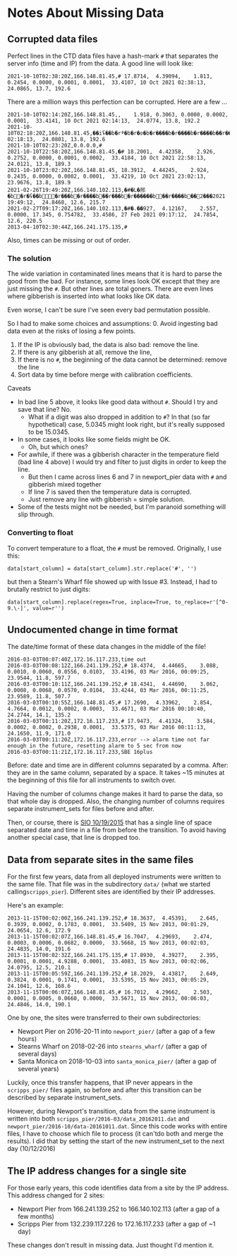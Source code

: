 # Notes About Missing Data

## Corrupted data files

Perfect lines in the CTD data files have a hash-mark `#` that separates the server info (time and IP) from the data.
A good line will look like:

```
2021-10-10T02:38:20Z,166.148.81.45,# 17.8714,  4.39094,    1.813, 0.2454, 0.0000, 0.0001, 0.0001,  33.4107, 10 Oct 2021 02:38:13,  24.0865, 13.7, 192.6
```

There are a million ways this perfection can be corrupted. Here are a few ...

``` 
2021-10-10T02:14:20Z,166.148.81.45,,    1.918, 0.3063, 0.0000, 0.0002, 0.0001,  33.4141, 10 Oct 2021 02:14:13,  24.0774, 13.8, 192.2
2021-10-10T02:18:20Z,166.148.81.45,��iʢ��b�rª�b�r�ʚ�b�r����b�r����b�r����b��r����b��z�с2021 02:18:13,  24.0801, 13.8, 192.6
2021-10-10T02:23:20Z,0.0.0.0,#
2021-10-10T22:58:20Z,166.148.81.45,�# 18.2001,  4.42358,    2.926, 0.2752, 0.0000, 0.0001, 0.0002,  33.4184, 10 Oct 2021 22:58:13,  24.0121, 13.8, 189.3
2021-10-10T23:02:20Z,166.148.81.45, 18.3912,  4.44245,    2.924, 0.2435, 0.0000, 0.0002, 0.0001,  33.4219, 10 Oct 2021 23:02:13,  23.9676, 13.8, 189.9
2021-02-26T19:49:20Z,166.140.102.113,�#�L�邢�b�r�ʢ��b�r���b�r����b��r���b�r������b��r����b��2���2021 19:49:12,  24.8468, 12.6, 215.7
2021-02-27T09:17:20Z,166.140.102.113,�#�.��927,  4.12167,    2.557, 0.0000, 17.345, 0.754782,  33.4586, 27 Feb 2021 09:17:12,  24.7854, 12.6, 220.5
2013-04-10T02:30:44Z,166.241.175.135,#
```

Also, times can be missing or out of order.

### The solution

The wide variation in contaminated lines means that it is hard to parse the good from the bad.  For instance,
some lines look OK except that they are just missing the `#`. But other lines are total goners. There
are even lines where gibberish is inserted into what looks like OK data.

Even worse, I can't be sure I've seen every bad permutation possible.

So I had to make some choices and assumptions:
0. Avoid ingesting bad data even at the risks of losing a few points.
1. If the IP is obviously bad, the data is also bad: remove the line.
2. If there is any gibberish at all, remove the line,
3. If there is no `#`, the beginning of the data cannot be determined: remove the line
4. Sort data by time before merge with calibration coefficients.


Caveats

* In bad line 5 above, it looks like good data without `#`. Should I try and save that line?  No.
  * What if a digit was also dropped in addition to `#`?  In that (so far hypothetical) case, 5.0345 might look right, but it's really supposed to be 15.0345.    
* In some cases, it looks like some fields might be OK. 
  * Oh, but which ones?
* For awhile, if there was a gibberish character in the temperature field (bad line 4 above) I would try
 and filter to just digits in order to keep the line.
  * But then I came across lines 6 and 7 in newport_pier data with `#` and gibberish mixed together
  * If line 7 is saved then the temperature data is corrupted.
  * Just remove any line with gibberish = simple solution.
* Some of the tests might not be needed, but I'm paranoid something will slip through.


### Converting to float
 
To convert temperature to a float, the `#` must be removed. Originally, I use this:
```      
data[start_column] = data[start_column].str.replace('#', '')
```
but then a Stearn's Wharf file showed up with Issue #3. Instead, I had to brutally restrict to just digits:
```
data[start_column].replace(regex=True, inplace=True, to_replace=r'[^0-9.\-]', value=r'')
```


## Undocumented change in time format

The date/time format of these data changes in the middle of the file!

```
2016-03-03T00:07:40Z,172.16.117.233,time out
2016-03-03T00:08:12Z,166.241.139.252,# 18.4374,  4.44665,    3.088, 0.0010, 0.0060, 0.0556, 0.0103,  33.4196, 03 Mar 2016, 00:09:25,  23.9544, 11.8, 597.7
2016-03-03T00:10:11Z,166.241.139.252,# 18.4341,  4.44690,    3.062, 0.0008, 0.0068, 0.0570, 0.0104,  33.4244, 03 Mar 2016, 00:11:25,  23.9589, 11.8, 507.7
2016-03-03T00:10:55Z,166.148.81.45,# 17.2690,  4.33962,    2.854, 4.7664, 0.0012, 0.0002, 0.0003,  33.4671, 03 Mar 2016 00:10:40,  24.2744, 14.1, 135.2
2016-03-03T00:11:20Z,172.16.117.233,# 17.9473,  4.41324,    3.584, 0.0002, 0.0002, 0.2938, 0.0001,  33.5375, 03 Mar 2016 00:11:13,  24.1650, 11.9, 171.0
2016-03-03T00:11:20Z,172.16.117.233,error --> alarm time not far enough in the future, resetting alarm to 5 sec from now
2016-03-03T00:11:21Z,172.16.117.233,SBE 16plus
```

Before: date and time are in different columns separated by a comma. After: they are in the same column, 
separated by a space. It takes ~15 minutes at the beginning of this file for all instruments to switch over.

Having the number of columns change makes it hard to parse the data, so that whole day is dropped. Also,
the changing number of columns requires separate instrument_sets for files before and after.

Then, or course, there is [SIO 10/19/2015](https://sccoos.org/dr/data/data/2015-10/data-20151019.dat) that has
a single line of space separated date and time in a file from before the transition. To avoid having another 
special case, that line is dropped too.


## Data from separate sites in the same files

For the first few years, data from all deployed instruments were written to the same file. That file
was in the subdirectory `data/` (what we started calling`scripps_pier`). Different sites are identified 
by their IP addresses.

Here's an example:
```
2013-11-15T00:02:00Z,166.241.139.252,# 18.3637,  4.45391,    2.645, 0.3939, 0.0002, 0.1783, 0.0001,  33.5409, 15 Nov 2013, 00:01:29,  24.0654, 12.6, 172.9
2013-11-15T00:02:07Z,166.148.81.45,# 16.7047,  4.29693,    2.474, 0.0003, 0.0006, 0.0682, 0.0000,  33.5668, 15 Nov 2013, 00:02:03,  24.4835, 14.0, 191.6
2013-11-15T00:02:32Z,166.241.175.135,# 17.8930,  4.39277,    2.395, 0.0001, 0.0001, 4.9288, 0.0001,  33.4083, 15 Nov 2013, 00:02:06,  24.0795, 12.5, 210.1
2013-11-15T00:05:59Z,166.241.139.252,# 18.2029,  4.43817,    2.649, 0.3824, 0.0001, 0.1741, 0.0001,  33.5395, 15 Nov 2013, 00:05:29,  24.1041, 12.6, 168.6
2013-11-15T00:06:07Z,166.148.81.45,# 16.7012,  4.29662,    2.503, 0.0001, 0.0005, 0.0660, 0.0000,  33.5671, 15 Nov 2013, 00:06:03,  24.4846, 14.0, 190.1
```

One by one, the sites were transferred to their own subdirectories:
* Newport Pier on 2016-20-11 into `newport_pier/` (after a gap of a few hours)
* Stearns Wharf on 2018-02-26 into `stearns_wharf/` (after a gap of several days)
* Santa Monica on 2018-10-03 into `santa_monica_pier/` (after a gap of several years)

Luckily, once this transfer happens, that IP never appears in the `scripps_pier/` files again, so before and after this
transition can be described by separate instrument_sets.

However, during Newport's transition, data from the same instrument is written into both 
`scripps_pier/2016-03/data_20162011.dat` and  `newport_pier/2016-10/data-20161011.dat`. Since this code works 
with entire files, I have to choose which file to process (it can'tdo both and merge the results). I did that 
by setting the start of the new instrument_set to the next day (10/12/2016)


## The IP address changes for a single site

For those early years, this code identifies data from a site by the IP address. This address changed for 2 sites:

* Newport Pier from 166.241.139.252 to 166.140.102.113 (after a gap of a few months)
* Scripps Pier from 132.239.117.226 to 172.16.117.233 (after a gap of ~1 day)

These changes don't result in missing data.  Just thought I'd mention it.

